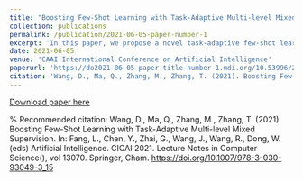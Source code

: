 ```yaml
---
title: "Boosting Few-Shot Learning with Task-Adaptive Multi-level Mixed Supervision"
collection: publications
permalink: /publication/2021-06-05-paper-number-1
excerpt: 'In this paper, we propose a novel task-adaptive few-shot learning (FSL) method called Multi-Level Mixed Supervision (MLMS), which adapts a classifier specifically for each task by mixed supervision. Our method complements the supervised training with a multi-level unsupervised loss including the instance-level certainty term, set-level divergence term, and group-level consistency term. We further modify the set-level divergence term under the unbalanced prior situation where different classes of the unlabeled set contain different numbers of samples. Besides, we propose an approximate solution of minimizing our MLMS loss which is faster than the gradient-based method. Extensive experiments on multiple FSL datasets demonstrate that our method outperforms several recent models by an obvious margin on both transductive FSL and semi-supervised FSL tasks.'
date: 2021-06-05
venue: 'CAAI International Conference on Artificial Intelligence'
paperurl: 'https://do2021-06-05-paper-title-number-1.mdi.org/10.53996/2770-4122.jrme.1000103'
citation: 'Wang, D., Ma, Q., Zhang, M., Zhang, T. (2021). Boosting Few-Shot Learning with Task-Adaptive Multi-level Mixed Supervision. In: Fang, L., Chen, Y., Zhai, G., Wang, J., Wang, R., Dong, W. (eds) Artificial Intelligence. CICAI 2021. Lecture Notes in Computer Science(), vol 13070. Springer, Cham. https://doi.org/10.1007/978-3-030-93049-3_15'
---
```


[Download paper here](https://link.springer.com/chapter/10.1007/978-3-030-93049-3_15#citeas)

% Recommended citation: Wang, D., Ma, Q., Zhang, M., Zhang, T. (2021). Boosting Few-Shot Learning with Task-Adaptive Multi-level Mixed Supervision. In: Fang, L., Chen, Y., Zhai, G., Wang, J., Wang, R., Dong, W. (eds) Artificial Intelligence. CICAI 2021. Lecture Notes in Computer Science(), vol 13070. Springer, Cham. https://doi.org/10.1007/978-3-030-93049-3_15